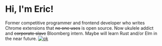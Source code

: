 # Hi, I'm Eric! 
Former competitive programmer and frontend developer who writes Chrome extensions that ~~no one uses~~ is open source. Now ukulele addict and ~~corporate slave~~ Bloomberg intern. Maybe will learn Rust and/or Elm in the near future.
[![ok](https://github-readme-stats.vercel.app/api/top-langs?username=cirex-web)](https://www.tomorrowtides.com/j2213.html)

